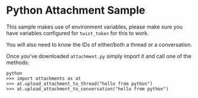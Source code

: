 # Python Attachment Sample

This sample makes use of environment variables, please make sure you have variables configured for `twist_token` for this to work.

You will also need to know the IDs of either/both a thread or a conversation.

Once you've downloaded `attachment.py` simply import it and call one of the methods:

```
python 
>>> import attachments as at
>>> at.upload_attachment_to_thread("hello from python")
>>> at.upload_attachment_to_conversation("hello from python")
```